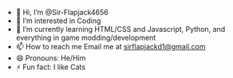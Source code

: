 - 👋 Hi, I’m @Sir-Flapjack4656
- 👀 I’m interested in Coding
- 🌱 I’m currently learning HTML/CSS and Javascript, Python, and everything in game modding/development 
- 📫 How to reach me Email me at sirflapjackd1@gmail.com
- 😄 Pronouns: He/Him
- ⚡ Fun fact: I like Cats
